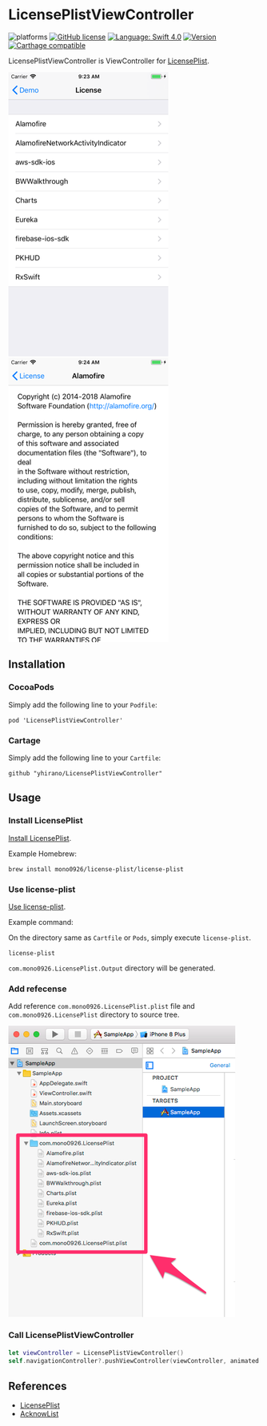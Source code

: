 LicensePlistViewController
==

![platforms](https://img.shields.io/badge/platforms-iOS-333333.svg)
[![GitHub license](https://img.shields.io/badge/license-MIT-lightgrey.svg)](LICENSE)
[![Language: Swift 4.0](https://img.shields.io/badge/swift-4.0-4BC51D.svg?style=flat)](https://developer.apple.com/swift)
[![Version](https://img.shields.io/cocoapods/v/LicensePlistViewController.svg?style=flat)](http://cocoadocs.org/docsets/LicensePlistViewController)
[![Carthage compatible](https://img.shields.io/badge/Carthage-compatible-4BC51D.svg?style=flat)](https://github.com/hsylife/SwiftyPickerPopover)

LicensePlistViewController is ViewController for [LicensePlist](https://github.com/mono0926/LicensePlist/).

![Screen shot](doc/screenshot1.png)
![Screen shot](doc/screenshot2.png)

## Installation

### CocoaPods

Simply add the following line to your `Podfile`:

```
pod 'LicensePlistViewController'
```

### Cartage

Simply add the following line to your `Cartfile`:

```
github "yhirano/LicensePlistViewController"
```

## Usage

### Install LicensePlist

[Install LicensePlist](https://github.com/mono0926/LicensePlist/#installation).

Example Homebrew:

```
brew install mono0926/license-plist/license-plist
```

### Use license-plist

[Use license-plist](https://github.com/mono0926/LicensePlist/#usage).

Example command:

On the directory same as `Cartfile` or `Pods`, simply execute `license-plist`.

```
license-plist
```

`com.mono0926.LicensePlist.Output` directory will be generated.

### Add refecense

Add reference `com.mono0926.LicensePlist.plist` file and `com.mono0926.LicensePlist` directory to source tree.

![XCode screen shot](doc/xcode.png)

### Call LicensePlistViewController

```swift
let viewController = LicensePlistViewController()
self.navigationController?.pushViewController(viewController, animated: true)
```

## References

* [LicensePlist](https://github.com/mono0926/LicensePlist/)
* [AcknowList](https://github.com/vtourraine/AcknowList)
